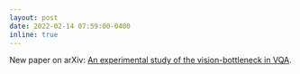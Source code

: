 ```yaml
---
layout: post
date: 2022-02-14 07:59:00-0400
inline: true
---
```

New paper on arXiv: [An experimental study of the vision-bottleneck in VQA](https://arxiv.org/abs/2202.06858).